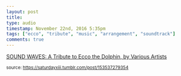 ```yaml
---
layout: post
title: 
type: audio
timestamp: November 22nd, 2016 5:35pm
tags: ["ecco", "tribute", "music", "arrangement", "soundtrack"]
comments: true
---
```

<a href=" https://href.li/?https://soundwavesecco.bandcamp.com/">
    SOUND WAVES: A Tribute to Ecco the Dolphin, by Various Artists</a>
  
<small>source: https://saturdayxiii.tumblr.com/post/153537279354</small>
